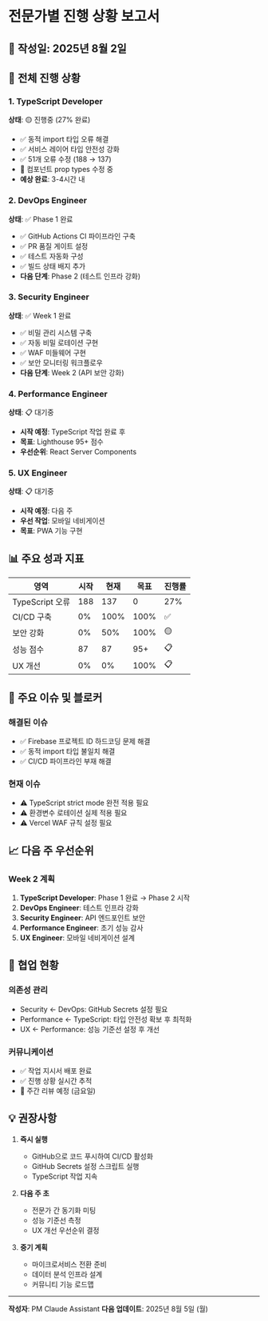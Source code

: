 # 전문가별 진행 상황 보고서

## 📅 작성일: 2025년 8월 2일

## 🎯 전체 진행 상황

### 1. **TypeScript Developer** 
**상태**: 🟡 진행중 (27% 완료)
- ✅ 동적 import 타입 오류 해결
- ✅ 서비스 레이어 타입 안전성 강화
- ✅ 51개 오류 수정 (188 → 137)
- 🔄 컴포넌트 prop types 수정 중
- **예상 완료**: 3-4시간 내

### 2. **DevOps Engineer**
**상태**: ✅ Phase 1 완료
- ✅ GitHub Actions CI 파이프라인 구축
- ✅ PR 품질 게이트 설정
- ✅ 테스트 자동화 구성
- ✅ 빌드 상태 배지 추가
- **다음 단계**: Phase 2 (테스트 인프라 강화)

### 3. **Security Engineer**
**상태**: ✅ Week 1 완료
- ✅ 비밀 관리 시스템 구축
- ✅ 자동 비밀 로테이션 구현
- ✅ WAF 미들웨어 구현
- ✅ 보안 모니터링 워크플로우
- **다음 단계**: Week 2 (API 보안 강화)

### 4. **Performance Engineer**
**상태**: 📋 대기중
- **시작 예정**: TypeScript 작업 완료 후
- **목표**: Lighthouse 95+ 점수
- **우선순위**: React Server Components

### 5. **UX Engineer**
**상태**: 📋 대기중
- **시작 예정**: 다음 주
- **우선 작업**: 모바일 네비게이션
- **목표**: PWA 기능 구현

## 📊 주요 성과 지표

| 영역 | 시작 | 현재 | 목표 | 진행률 |
|------|------|------|------|--------|
| TypeScript 오류 | 188 | 137 | 0 | 27% |
| CI/CD 구축 | 0% | 100% | 100% | ✅ |
| 보안 강화 | 0% | 50% | 100% | 🟡 |
| 성능 점수 | 87 | 87 | 95+ | 📋 |
| UX 개선 | 0% | 0% | 100% | 📋 |

## 🚨 주요 이슈 및 블로커

### 해결된 이슈
- ✅ Firebase 프로젝트 ID 하드코딩 문제 해결
- ✅ 동적 import 타입 불일치 해결
- ✅ CI/CD 파이프라인 부재 해결

### 현재 이슈
- ⚠️ TypeScript strict mode 완전 적용 필요
- ⚠️ 환경변수 로테이션 실제 적용 필요
- ⚠️ Vercel WAF 규칙 설정 필요

## 📈 다음 주 우선순위

### Week 2 계획
1. **TypeScript Developer**: Phase 1 완료 → Phase 2 시작
2. **DevOps Engineer**: 테스트 인프라 강화
3. **Security Engineer**: API 엔드포인트 보안
4. **Performance Engineer**: 초기 성능 감사
5. **UX Engineer**: 모바일 네비게이션 설계

## 🤝 협업 현황

### 의존성 관리
- Security ← DevOps: GitHub Secrets 설정 필요
- Performance ← TypeScript: 타입 안전성 확보 후 최적화
- UX ← Performance: 성능 기준선 설정 후 개선

### 커뮤니케이션
- ✅ 작업 지시서 배포 완료
- ✅ 진행 상황 실시간 추적
- 🔄 주간 리뷰 예정 (금요일)

## 💡 권장사항

1. **즉시 실행**
   - GitHub으로 코드 푸시하여 CI/CD 활성화
   - GitHub Secrets 설정 스크립트 실행
   - TypeScript 작업 지속

2. **다음 주 초**
   - 전문가 간 동기화 미팅
   - 성능 기준선 측정
   - UX 개선 우선순위 결정

3. **중기 계획**
   - 마이크로서비스 전환 준비
   - 데이터 분석 인프라 설계
   - 커뮤니티 기능 로드맵

---

**작성자**: PM Claude Assistant
**다음 업데이트**: 2025년 8월 5일 (월)
